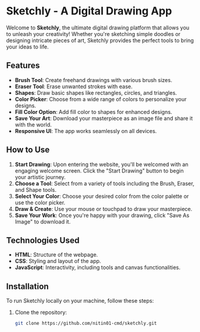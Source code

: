 # Sketchly - A Digital Drawing App

Welcome to **Sketchly**, the ultimate digital drawing platform that allows you to unleash your creativity! Whether you're sketching simple doodles or designing intricate pieces of art, Sketchly provides the perfect tools to bring your ideas to life.

## Features

- **Brush Tool**: Create freehand drawings with various brush sizes.
- **Eraser Tool**: Erase unwanted strokes with ease.
- **Shapes**: Draw basic shapes like rectangles, circles, and triangles.
- **Color Picker**: Choose from a wide range of colors to personalize your designs.
- **Fill Color Option**: Add fill color to shapes for enhanced designs.
- **Save Your Art**: Download your masterpiece as an image file and share it with the world.
- **Responsive UI**: The app works seamlessly on all devices.

## How to Use

1. **Start Drawing**: Upon entering the website, you'll be welcomed with an engaging welcome screen. Click the "Start Drawing" button to begin your artistic journey.
2. **Choose a Tool**: Select from a variety of tools including the Brush, Eraser, and Shape tools.
3. **Select Your Color**: Choose your desired color from the color palette or use the color picker.
4. **Draw & Create**: Use your mouse or touchpad to draw your masterpiece.
5. **Save Your Work**: Once you're happy with your drawing, click "Save As Image" to download it.

## Technologies Used

- **HTML**: Structure of the webpage.
- **CSS**: Styling and layout of the app.
- **JavaScript**: Interactivity, including tools and canvas functionalities.

## Installation

To run Sketchly locally on your machine, follow these steps:

1. Clone the repository:
   ```bash
   git clone https://github.com/nitin01-cmd/sketchly.git
